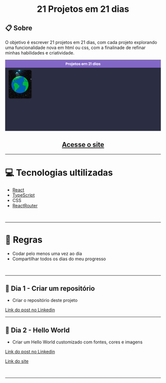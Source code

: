 <h1 align="center">21 Projetos em 21 dias</h1>

## 📋 Sobre

O objetivo é escrever 21 projetos em 21 dias, com cada projeto explorando uma funcionalidade nova em html ou css, com a finalinade de refinar minhas habilidades e criatividade.

<img src="./public/sitePrint.png">

<h2 align="center">
    <a target="_blank" href="https://21-days-projects-jiqv.vercel.app/">Acesse o site</a>
</h2>

---

# 💻 Tecnologias ultilizadas
- [React](https://pt-br.reactjs.org/)
- [TypeScript](https://www.typescriptlang.org/)
- CSS
- [ReactRouter](https://reactrouter.com/en/main)

<br>

---

# 🚫 Regras 

- Codar pelo menos uma vez ao dia
- Compartilhar todos os dias do meu progresso

<br>

---

## 💎 Dia 1 - Criar um repositório

- Criar o repositório deste projeto

<a href="https://www.linkedin.com/posts/%C3%A9rick-henrique-26a87b1b4_github-erickhenri21-days-projects-o-objetivos-activity-6986016532199825409-FzjG?utm_source=share&utm_medium=member_desktop">
    Link do post no Linkedin
</a>

<br>

---

## 💎 Dia 2 - Hello World

- Criar um Hello World customizado com fontes, cores e imagens

<a href="#">Link do post no Linkedin</a>

<a href="https://21-days-projects-jiqv.vercel.app/HelloWord">Link do site</a>

<br>

---
